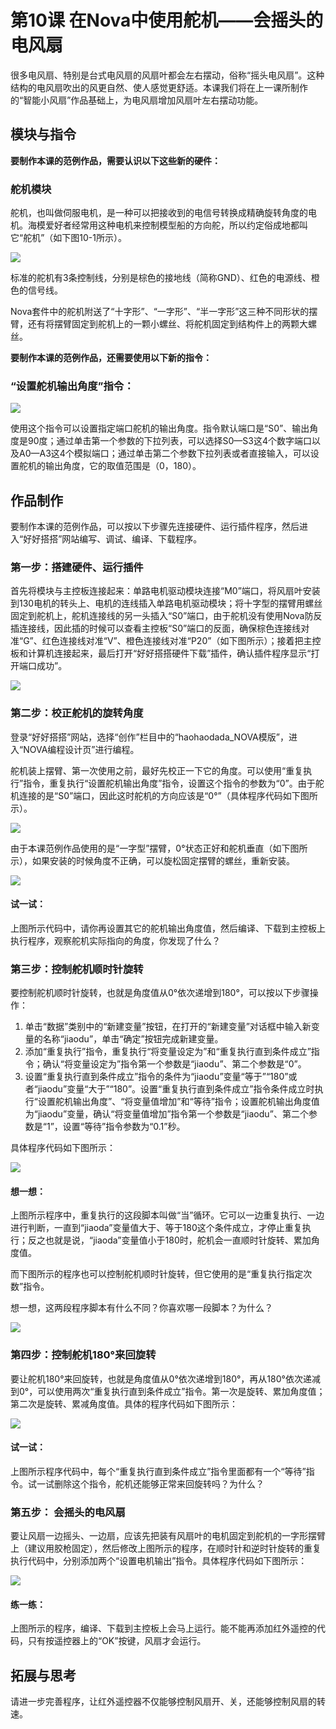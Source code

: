 # 第10课 在Nova中使用舵机——会摇头的电风扇

很多电风扇、特别是台式电风扇的风扇叶都会左右摆动，俗称“摇头电风扇”。这种结构的电风扇吹出的风更自然、使人感觉更舒适。本课我们将在上一课所制作的“智能小风扇”作品基础上，为电风扇增加风扇叶左右摆动功能。

## 模块与指令

**要制作本课的范例作品，需要认识以下这些新的硬件：**

### 舵机模块

舵机，也叫做伺服电机，是一种可以把接收到的电信号转换成精确旋转角度的电机。海模爱好者经常用这种电机来控制模型船的方向舵，所以约定俗成地都叫它“舵机”（如下图10-1所示）。

![](../../.gitbook/assets/sa10-1.png)

标准的舵机有3条控制线，分别是棕色的接地线（简称GND）、红色的电源线、橙色的信号线。

Nova套件中的舵机附送了“十字形”、“一字形”、“半一字形”这三种不同形状的摆臂，还有将摆臂固定到舵机上的一颗小螺丝、将舵机固定到结构件上的两颗大螺丝。

**要制作本课的范例作品，还需要使用以下新的指令：**

### “设置舵机输出角度”指令：

![](../../.gitbook/assets/sa10a.png)

使用这个指令可以设置指定端口舵机的输出角度。指令默认端口是“S0”、输出角度是90度；通过单击第一个参数的下拉列表，可以选择S0—S3这4个数字端口以及A0—A3这4个模拟端口；通过单击第二个参数下拉列表或者直接输入，可以设置舵机的输出角度，它的取值范围是（0，180）。

## 作品制作

要制作本课的范例作品，可以按以下步骤先连接硬件、运行插件程序，然后进入“好好搭搭”网站编写、调试、编译、下载程序。

### 第一步：搭建硬件、运行插件

首先将模块与主控板连接起来：单路电机驱动模块连接“M0”端口，将风扇叶安装到130电机的转头上、电机的连线插入单路电机驱动模块；将十字型的摆臂用螺丝固定到舵机上，舵机连接线的另一头插入“S0”端口，由于舵机没有使用Nova防反插连接线，因此插的时候可以查看主控板“S0”端口的反面，确保棕色连接线对准“G”、红色连接线对准“V”、橙色连接线对准“P20”（如下图所示）；接着把主控板和计算机连接起来，最后打开“好好搭搭硬件下载”插件，确认插件程序显示“打开端口成功”。

![](../../.gitbook/assets/sa10-2.png)

### 第二步：校正舵机的旋转角度

登录“好好搭搭”网站，选择“创作”栏目中的“haohaodada\_NOVA模版”，进入“NOVA编程设计页”进行编程。

舵机装上摆臂、第一次使用之前，最好先校正一下它的角度。可以使用“重复执行”指令，重复执行“设置舵机输出角度”指令，设置这个指令的参数为“0”。由于舵机连接的是“S0”端口，因此这时舵机的方向应该是“0°”（具体程序代码如下图所示）。

![](../../.gitbook/assets/sa10-3.png)

由于本课范例作品使用的是“一字型”摆臂，0°状态正好和舵机垂直（如下图所示），如果安装的时候角度不正确，可以旋松固定摆臂的螺丝，重新安装。

![](../../.gitbook/assets/sa10-4.png)

#### 试一试：

上图所示代码中，请你再设置其它的舵机输出角度值，然后编译、下载到主控板上执行程序，观察舵机实际指向的角度，你发现了什么？

### 第三步：控制舵机顺时针旋转

要控制舵机顺时针旋转，也就是角度值从0°依次递增到180°，可以按以下步骤操作：

1. 单击“数据”类别中的“新建变量”按钮，在打开的“新建变量”对话框中输入新变量的名称“jiaodu”，单击“确定”按钮完成新建变量。
2. 添加“重复执行”指令，重复执行“将变量设定为”和“重复执行直到条件成立”指令；确认“将变量设定为”指令第一个参数是“jiaodu”、第二个参数是“0”。
3. 设置“重复执行直到条件成立”指令的条件为“jiaodu”变量“等于”“180”或者“jiaodu”变量“大于”“180”。设置“重复执行直到条件成立”指令条件成立时执行“设置舵机输出角度”、“将变量值增加”和“等待”指令；设置舵机输出角度值为“jiaodu”变量，确认“将变量值增加”指令第一个参数是“jiaodu”、第二个参数是“1”，设置“等待”指令参数为“0.1”秒。

具体程序代码如下图所示：

![](../../.gitbook/assets/sa10-5.png)

#### 想一想：

上图所示程序中，重复执行的这段脚本叫做“当”循环。它可以一边重复执行、一边进行判断，一直到“jiaoda”变量值大于、等于180这个条件成立，才停止重复执行；反之也就是说，“jiaoda”变量值小于180时，舵机会一直顺时针旋转、累加角度值。

而下图所示的程序也可以控制舵机顺时针旋转，但它使用的是“重复执行指定次数”指令。

想一想，这两段程序脚本有什么不同？你喜欢哪一段脚本？为什么？

![](../../.gitbook/assets/sa10-6.png)

### 第四步：控制舵机180°来回旋转

要让舵机180°来回旋转，也就是角度值从0°依次递增到180°，再从180°依次递减到0°，可以使用两次“重复执行直到条件成立”指令。第一次是旋转、累加角度值；第二次是旋转、累减角度值。具体的程序代码如下图所示：

![](../../.gitbook/assets/sa10-7.png)

#### 试一试：

上图所示程序代码中，每个“重复执行直到条件成立”指令里面都有一个“等待”指令。试一试删除这个指令，舵机还能够正常来回旋转吗？为什么？

### 第五步： 会摇头的电风扇

要让风扇一边摇头、一边扇，应该先把装有风扇叶的电机固定到舵机的一字形摆臂上（建议用胶枪固定），然后修改上图所示的程序，在顺时针和逆时针旋转的重复执行代码中，分别添加两个“设置电机输出”指令。具体程序代码如下图所示：

![](../../.gitbook/assets/sa10-8.png)

#### 练一练：

上图所示的程序，编译、下载到主控板上会马上运行。能不能再添加红外遥控的代码，只有按遥控器上的“OK”按键，风扇才会运行。

## 拓展与思考

请进一步完善程序，让红外遥控器不仅能够控制风扇开、关，还能够控制风扇的转速。

